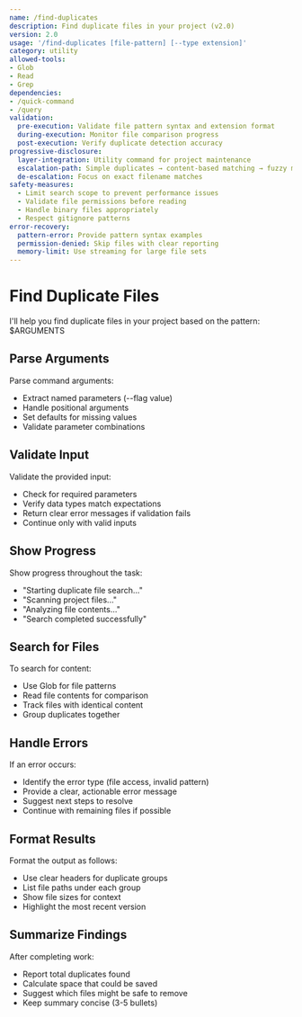 ```yaml
---
name: /find-duplicates
description: Find duplicate files in your project (v2.0)
version: 2.0
usage: '/find-duplicates [file-pattern] [--type extension]'
category: utility
allowed-tools:
- Glob
- Read
- Grep
dependencies:
- /quick-command
- /query
validation:
  pre-execution: Validate file pattern syntax and extension format
  during-execution: Monitor file comparison progress
  post-execution: Verify duplicate detection accuracy
progressive-disclosure:
  layer-integration: Utility command for project maintenance
  escalation-path: Simple duplicates → content-based matching → fuzzy matching
  de-escalation: Focus on exact filename matches
safety-measures:
  - Limit search scope to prevent performance issues
  - Validate file permissions before reading
  - Handle binary files appropriately
  - Respect gitignore patterns
error-recovery:
  pattern-error: Provide pattern syntax examples
  permission-denied: Skip files with clear reporting
  memory-limit: Use streaming for large file sets
---
```


# Find Duplicate Files

I'll help you find duplicate files in your project based on the pattern: $ARGUMENTS

## Parse Arguments
Parse command arguments:
- Extract named parameters (--flag value)
- Handle positional arguments
- Set defaults for missing values
- Validate parameter combinations

## Validate Input
Validate the provided input:
- Check for required parameters
- Verify data types match expectations  
- Return clear error messages if validation fails
- Continue only with valid inputs

## Show Progress
Show progress throughout the task:
- "Starting duplicate file search..."
- "Scanning project files..."
- "Analyzing file contents..."
- "Search completed successfully"

## Search for Files
To search for content:
- Use Glob for file patterns
- Read file contents for comparison
- Track files with identical content
- Group duplicates together

## Handle Errors
If an error occurs:
- Identify the error type (file access, invalid pattern)
- Provide a clear, actionable error message
- Suggest next steps to resolve
- Continue with remaining files if possible

## Format Results
Format the output as follows:
- Use clear headers for duplicate groups
- List file paths under each group
- Show file sizes for context
- Highlight the most recent version

## Summarize Findings
After completing work:
- Report total duplicates found
- Calculate space that could be saved
- Suggest which files might be safe to remove
- Keep summary concise (3-5 bullets)
